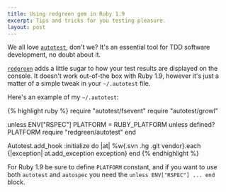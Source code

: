 ```yaml
---
title: Using redgreen gem in Ruby 1.9
excerpt: Tips and tricks for you testing pleasure.
layout: post
---
```

We all love [<code>autotest</code>](http://zentest.rubyforge.org/ZenTest/, "ZenTest"), don't we? It's an essential tool for TDD software development, no doubt about it.

[<code>redgreen</code>](http://rubygems.org/gems/redgreen "redgreen") adds a little sugar to how your test results are displayed on the console. It doesn't work out-of-the box with Ruby 1.9, however it's just a matter of a simple tweak in your <code>~/.autotest</code> file.

Here's an example of my <code>~/.autotest</code>:

{% highlight ruby %}
require "autotest/fsevent"
require "autotest/growl"

unless ENV["RSPEC"]
  PLATFORM = RUBY_PLATFORM unless defined? PLATFORM
  require "redgreen/autotest"
end

Autotest.add_hook :initialize do |at|
  %w{.svn .hg .git vendor}.each {|exception| at.add_exception exception}
end
{% endhighlight %}

For Ruby 1.9 be sure to define <code>PLATFORM</code> constant, and if you want to use both <code>autotest</code> and <code>autospec</code> you need the <code>unless ENV["RSPEC"] ... end</code> block.